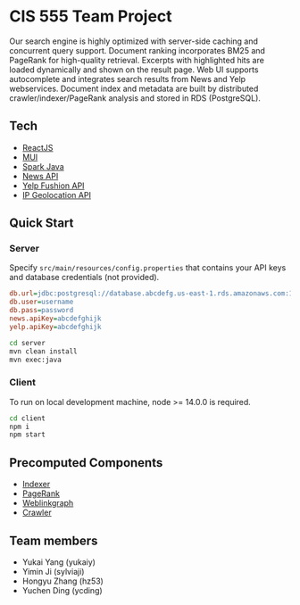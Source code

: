 # CIS 555 Team Project

Our search engine is highly optimized with server-side caching and concurrent query support.
Document ranking incorporates BM25 and PageRank for high-quality retrieval.
Excerpts with highlighted hits are loaded dynamically and shown on the result page.
Web UI supports autocomplete and integrates search results from News and Yelp webservices.
Document index and metadata are built by distributed crawler/indexer/PageRank analysis and stored in RDS (PostgreSQL).

## Tech

- [ReactJS](https://reactjs.org/)
- [MUI](https://mui.com/)
- [Spark Java](https://sparkjava.com/)
- [News API](https://newsapi.org/)
- [Yelp Fushion API](https://www.yelp.com/developers/documentation/v3/get_started)
- [IP Geolocation API](https://ip-api.com/)

## Quick Start

### Server

Specify `src/main/resources/config.properties` that contains your API keys and database credentials (not provided).

```ini
db.url=jdbc:postgresql://database.abcdefg.us-east-1.rds.amazonaws.com:1234/postgresdb
db.user=username
db.pass=password
news.apiKey=abcdefghijk
yelp.apiKey=abcdefghijk
```

```sh
cd server
mvn clean install
mvn exec:java
```

### Client

To run on local development machine, node >= 14.0.0 is required.

```sh
cd client
npm i
npm start
```

## Precomputed Components

- [Indexer](indexer/README.md)
- [PageRank](pagerank/pagerank/README)
- [Weblinkgraph](pagerank/weblinkgraph/README)
- [Crawler](crawler/README)

## Team members

- Yukai Yang (yukaiy)
- Yimin Ji (sylviaji)
- Hongyu Zhang (hz53)
- Yuchen Ding (ycding)

